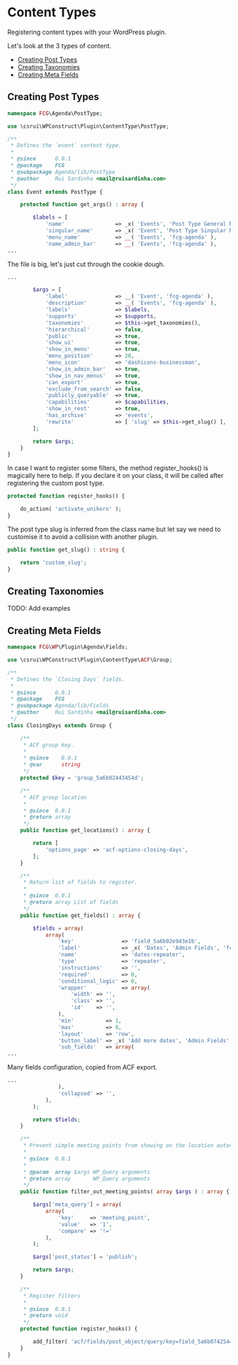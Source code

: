 # Content Types

Registering content types with your WordPress plugin.

Let's look at the 3 types of content.

* [Creating Post Types](/content_types/README.md#creating-post-types)
* [Creating Taxonomies](/content_types/README.md#creating-taxonomies)
* [Creating Meta Fields](/content_types/README.md#creating-meta-fields)

## Creating Post Types

```php
namespace FCG\Agenda\PostType;

use \csrui\WPConstruct\Plugin\ContentType\PostType;

/**
 * Defines the `event` content type.
 *
 * @since      0.0.1
 * @package    FCG
 * @subpackage Agenda/lib/PostType
 * @author     Rui Sardinha <mail@ruisardinha.com>
 */
class Event extends PostType {

    protected function get_args() : array {

        $labels = [
            'name'                => _x( 'Events', 'Post Type General Name', 'fcg-agenda' ),
            'singular_name'       => _x( 'Event', 'Post Type Singular Name', 'fcg-agenda' ),
            'menu_name'           => __( 'Events', 'fcg-agenda' ),
            'name_admin_bar'      => __( 'Events', 'fcg-agenda' ),
...
```

The file is big, let's just cut through the cookie dough.

```php
...

        $args = [
            'label'               => __( 'Event', 'fcg-agenda' ),
            'description'         => __( 'Events', 'fcg-agenda' ),
            'labels'              => $labels,
            'supports'            => $supports,
            'taxonomies'          => $this->get_taxonomies(),
            'hierarchical'        => false,
            'public'              => true,
            'show_ui'             => true,
            'show_in_menu'        => true,
            'menu_position'       => 20,
            'menu_icon'           => 'dashicons-businessman',
            'show_in_admin_bar'   => true,
            'show_in_nav_menus'   => true,
            'can_export'          => true,
            'exclude_from_search' => false,
            'publicly_queryable'  => true,
            'capabilities'        => $capabilities,
            'show_in_rest'        => true,
            'has_archive'         => 'events',
            'rewrite'             => [ 'slug' => $this->get_slug() ],
        ];

        return $args;
    }
}
```

In case I want to register some filters, the method register_hooks() is
magically here to help. If you declare it on your class, it will be
called after registering the custom post type.

```php
protected function register_hooks() {

    do_action( 'activate_unikorn' );
}
```

The post type slug is inferred from the class name but let say we need
to customise it to avoid a collision with another plugin.

```php
public function get_slug() : string {

    return 'custom_slug';
}
```

## Creating Taxonomies

TODO: Add examples

## Creating Meta Fields

```php
namespace FCG\WP\Plugin\Agenda\Fields;

use \csrui\WPConstruct\Plugin\ContentType\ACF\Group;

/**
 * Defines the `Closing Days` fields.
 *
 * @since      0.0.1
 * @package    FCG
 * @subpackage Agenda/lib/Fields
 * @author     Rui Sardinha <mail@ruisardinha.com>
 */
class ClosingDays extends Group {

	/**
	 * ACF group key.
	 *
	 * @since    0.0.1
	 * @var      string
	 */
	protected $key = 'group_5a6b02443454d';

	/**
	 * ACF group location
	 *
	 * @since  0.0.1
	 * @return array
	 */
	public function get_locations() : array {

		return [
			'options_page' => 'acf-options-closing-days',
		];
	}

	/**
	 * Return list of fields to register.
	 *
	 * @since  0.0.1
	 * @return array List of fields
	 */
	public function get_fields() : array {

		$fields = array(
			array(
				'key'               => 'field_5a6b02e943e1b',
				'label'             => _x( 'Dates', 'Admin Fields', 'fcg-agenda' ),
				'name'              => 'dates-repeater',
				'type'              => 'repeater',
				'instructions'      => '',
				'required'          => 0,
				'conditional_logic' => 0,
				'wrapper'           => array(
					'width' => '',
					'class' => '',
					'id'    => '',
				),
				'min'          => 1,
				'max'          => 0,
				'layout'       => 'row',
				'button_label' => _x( 'Add more dates', 'Admin Fields', 'fcg-agenda' ),
				'sub_fields'   => array(
...
```

Many fields configuration, copied from ACF export.

```php
...					
				),
				'collapsed' => '',
			),
		);

		return $fields;
	}

	/**
	 * Prevent simple meeting points from showing on the location autocomplete field.
	 *
	 * @since  0.0.1
	 *
	 * @param  array $args WP_Query arguments
	 * @return array       WP_Query arguments
	 */
	public function filter_out_meeting_points( array $args ) : array {

		$args['meta_query'] = array(
			array(
				'key'     => 'meeting_point',
				'value'   => '1',
				'compare' => '!='
			),
		);

		$args['post_status'] = 'publish';

		return $args;
	}

	/**
	 * Register filters
	 *
	 * @since  0.0.1
	 * @return void
	 */
	protected function register_hooks() {

		add_filter( 'acf/fields/post_object/query/key=field_5a6b07425441c', [ $this, 'filter_out_meeting_points' ] );
	}
}

```
